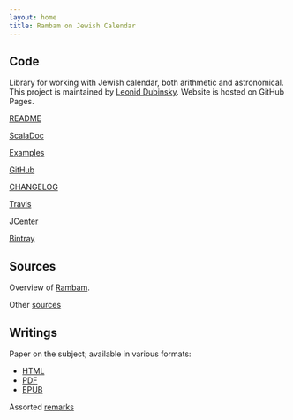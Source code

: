 ```yaml
---
layout: home
title: Rambam on Jewish Calendar
---
```


## Code ##

Library for working with Jewish calendar, both arithmetic and astronomical.
This project is maintained by [Leonid Dubinsky](https://github.com/dubinsky).
Website is hosted on GitHub Pages.


[README](/README.md)

[ScalaDoc](/scaladoc/)

[Examples](/examples/)

[GitHub](https://github.com/jewish-calendar/calendar) 

[CHANGELOG](/CHANGELOG.md)

[Travis](https://travis-ci.com/jewish-calendar/calendar)

[JCenter](https://jcenter.bintray.com/org/podval/calendar/org.podval.calendar-library/)

[Bintray](https://bintray.com/beta/#/dubinsky/org.podval.calendar/org.podval.calendar-library?tab=overview)


## Sources ##

Overview of [Rambam](/rambam/overview.md).

Other [sources](/sources/)


## Writings ##

Paper on the subject; available in various formats:
- [HTML](/paper/html/)
- [PDF](/paper/pdf/calendar.pdf)
- [EPUB](/paper/epub/calendar.epub)

Assorted [remarks](/remarks/) 

